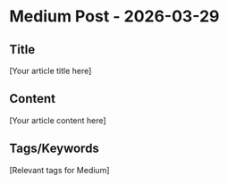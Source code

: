 # Medium Post - 2026-03-29

## Title
[Your article title here]

## Content
[Your article content here]

## Tags/Keywords
[Relevant tags for Medium]
